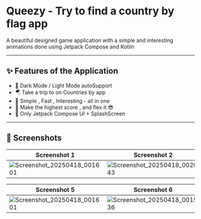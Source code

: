 # Queezy - Try to find a country by flag app 

A beautiful designed game application with a simple and interesting animations done using Jetpack Compose and Kotlin 

---

## ✨ Features of the Application

- 🧭 Dark Mode / Light Mode autoSupport
- 🪂 Take a trip to on Countries by app 
- 🚀 Simple , Fast , Interesting - all in one
- 📝 Make the highest score , and flex it 😎
- 🎯 Only Jetpack Compose UI + SplashScreen

---

## 📸 Screenshots

| Screenshot 1 | Screenshot 2 | Screenshot 3 | Screenshot 4 |
|--------------|--------------|--------------|--------------|
| ![Screenshot_20250418_001601](https://github.com/user-attachments/assets/60a4aa41-0934-4983-9abd-07d4f35d65d8) | ![Screenshot_20250418_002043](https://github.com/user-attachments/assets/76bea64f-c5b0-4a42-ab5b-ccce87eb485d) | ![Screenshot_20250418_002055](https://github.com/user-attachments/assets/32b49085-9440-4bf2-b01c-6b2bbfb4498c) | ![Screenshot_20250418_002115](https://github.com/user-attachments/assets/64587605-c195-4354-b604-2bfca97ccaea) |

| Screenshot 5 | Screenshot 6 | Screenshot 7 | Screenshot 8 |
|--------------|--------------|--------------|--------------|
| ![Screenshot_20250418_001601](https://github.com/user-attachments/assets/c1b250f9-8f80-4e71-b211-3914ad4480e0) | ![Screenshot_20250418_001536](https://github.com/user-attachments/assets/87d871b4-418c-48eb-bf54-b76ee2273f4b) | ![Screenshot_20250418_001936](https://github.com/user-attachments/assets/d67ad25d-62e2-4d6a-ae8c-1e8b37811fc7) | ![Screenshot_20250418_002006](https://github.com/user-attachments/assets/2d4f7d09-27ac-45da-ad4d-2f9468339744) | 
